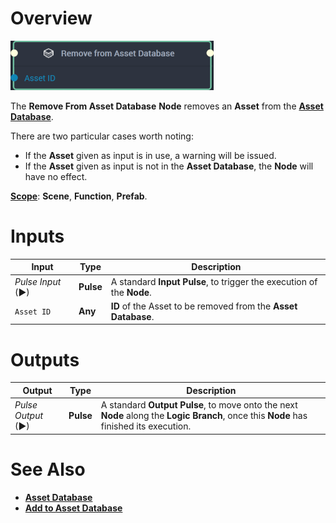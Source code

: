# Overview

![The Remove From Asset Database Node.](../../../.gitbook/assets/removefromassetdatabasenode20241.png)

The **Remove From Asset Database** **Node** removes an **Asset** from the [**Asset Database**](../../../modules/asset-database.md).

There are two particular cases worth noting:

* If the **Asset** given as input is in use, a warning will be issued.
* If the **Asset** given as input is not in the **Asset Database**, the **Node** will have no effect.


[**Scope**](../../overview.md#scopes): **Scene**, **Function**, **Prefab**.


# Inputs

|Input|Type|Description|
|---|---|---|
|*Pulse Input* (►)|**Pulse**|A standard **Input Pulse**, to trigger the execution of the **Node**.|
| `Asset ID` | **Any** | **ID** of the Asset to be removed from the **Asset Database**. |

# Outputs

|Output|Type|Description|
|---|---|---|
|*Pulse Output* (►)|**Pulse**|A standard **Output Pulse**, to move onto the next **Node** along the **Logic Branch**, once this **Node** has finished its execution.|

# See Also

* [**Asset Database**](../../../modules/asset-database.md)
* [**Add to Asset Database**](add-to-asset-database.md)


